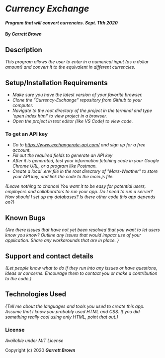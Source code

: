 # _Currency Exchange_

#### _Program that will convert currencies._ _Sept. 11th 2020_

#### By _**Garrett Brown**_

## Description

_This program allows the user to enter in a numerical input (as a dollar amount) and convert it to the equivalent in different currencies._

## Setup/Installation Requirements
* _Make sure you have the latest version of your favorite browser._
* _Clone the "Currency-Exchange" repository from Github to your computer._
* _Navigate to the root directory of the project in the terminal and type 'open index.html' to view project in a browser._
* _Open the project in text editor (like VS Code) to view code._


### To get an API key
* _Go to <https://www.exchangerate-api.com/> and sign up for a free account._
* _Fill out the required fields to generate an API key_
* _After it is generated, test your information fetching code in your Google Chrome URL, or a program like Postman._
* _Create a local .env file in the root directory of "Mars-Weather" to store your API key, and link the code to the main.js file._


_{Leave nothing to chance! You want it to be easy for potential users, employers and collaborators to run your app. Do I need to run a server? How should I set up my databases? Is there other code this app depends on?}_

## Known Bugs

_{Are there issues that have not yet been resolved that you want to let users know you know?  Outline any issues that would impact use of your application.  Share any workarounds that are in place. }_

## Support and contact details

_{Let people know what to do if they run into any issues or have questions, ideas or concerns.  Encourage them to contact you or make a contribution to the code.}_

## Technologies Used

_{Tell me about the languages and tools you used to create this app. Assume that I know you probably used HTML and CSS. If you did something really cool using only HTML, point that out.}_

### License

*Available under MIT License*

Copyright (c) 2020 **_Garrett Brown_**
